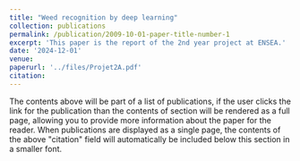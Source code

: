 ```yaml
---
title: "Weed recognition by deep learning"
collection: publications
permalink: /publication/2009-10-01-paper-title-number-1
excerpt: 'This paper is the report of the 2nd year project at ENSEA.'
date: '2024-12-01'
venue: 
paperurl: '../files/Projet2A.pdf'
citation: 
---
```


The contents above will be part of a list of publications, if the user clicks the link for the publication than the contents of section will be rendered as a full page, allowing you to provide more information about the paper for the reader. When publications are displayed as a single page, the contents of the above "citation" field will automatically be included below this section in a smaller font.
